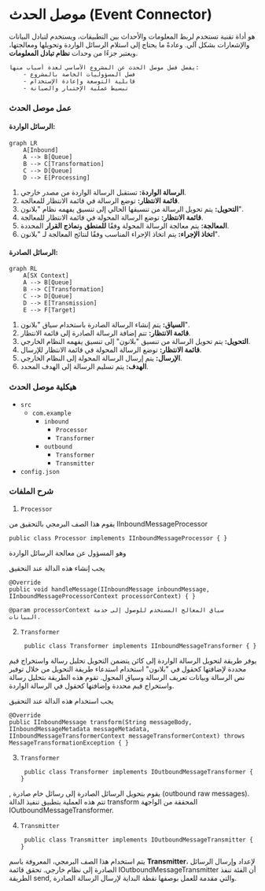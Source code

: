 # موصل الحدث (Event Connector)

هو أداة تقنية تستخدم لربط المعلومات والأحداث بين التطبيقات،
ويستخدم لتبادل البيانات والإشعارات بشكل آلي.
وعادةً ما يحتاج إلى استلام الرسائل الواردة وتحويلها ومعالجتها،
ويعتبر جزءًا من وحدات **نظام تبادل المعلومات**.

    يفضل فصل موصل الحدث عن المشروع الأساسي لعدة أسباب منها:
        - فصل المسؤوليات الخاصة بالمشروع
        - قابلية التوسعة وإعادة الإستخدام
        - تبسيط عملية الإختبار والصيانة

### عمل موصل الحدث

#### الرسائل الواردة:

```mermaid
graph LR
    A[Inbound]
    A --> B[Queue]
    B --> C[Transformation]
    C --> D[Queue]
    D --> E[Processing]

 ```

1. **الرسالة الواردة:** تستقبل الرسالة الواردة من مصدر خارجي.
2. **قائمة الانتظار:** توضع الرسالة في قائمة الانتظار للمعالجة.
3. **التحويل:** يتم تحويل الرسالة من تنسيقها الحالي إلى تنسيق يفهمه نظام "بلانون".
4. **قائمة الانتظار:** توضع الرسالة المحولة في قائمة الانتظار للمعالجة.
5. **المعالجة:** يتم معالجة الرسالة المحولة وفقًا **للمنطق** و**نماذج القرار** المحددة.
6. **اتخاذ الإجراء:** يتم اتخاذ الإجراء المناسب وفقًا لنتائج المعالجة لـ "بلانون".

#### الرسائل الصادرة:

```mermaid
graph RL
    A[SX Context]
    A --> B[Queue]
    B --> C[Transformation]
    C --> D[Queue]
    D --> E[Transmission]
    E --> F[Target]

 ```

1. **السياق:** يتم إنشاء الرسالة الصادرة باستخدام سياق "بلانون".
2. **قائمة الانتظار:** تتم إضافة الرسالة الصادرة إلى قائمة الانتظار.
3. **التحويل:** يتم تحويل الرسالة من تنسيق "بلانون" إلى تنسيق يفهمه النظام الخارجي.
4. **قائمة الانتظار:** توضع الرسالة المحولة في قائمة الانتظار للإرسال.
5. **الإرسال:** يتم إرسال الرسالة المحولة إلى النظام الخارجي.
6. **الهدف:** يتم تسليم الرسالة إلى الهدف المحدد.

### هيكلية موصل الحدث

- `src`
    - `com.example`
        - `inbound`
            - `Processor`
            - `Transformer`
        - `outbound`
            - `Transformer`
            - `Transmitter`
- `config.json`

### شرح الملفات

1. `Processor`

يقوم هذا الصف البرمجي بالتحقيق من IInboundMessageProcessor

    public class Processor implements IInboundMessageProcessor { }  

وهو المسؤول عن معالجة الرسائل الواردة

يجب إنشاء هذه الدالة عند التحقيق

    @Override
    public void handleMessage(IInboundMessage inboundMessage, IInboundMessageProcessorContext processorContext) { } 

`@param processorContext سياق المعالج المستخدم للوصول إلى خدمة البيانات.`

2. `Transformer`

        public class Transformer implements IInboundMessageTransformer { }

يوفر طريقة لتحويل الرسالة الواردة إلى كائن يتضمن التحويل تحليل رسالة واستخراج قيم محددة لإضافتها كحقول في "بلانون"
استخدام
استدعاء طريقة التحويل من خلال توفير نص الرسالة وبيانات تعريف الرسالة وسياق المحول. تقوم هذه الطريقة بتحليل رسالة
واستخراج قيم محددة وإضافتها كحقول في الرسالة الواردة.

يجب استخدام هذه الدالة عند التحقيق

    @Override
    public IInboundMessage transform(String messageBody, IInboundMessageMetadata messageMetadata,
    IInboundMessageTransformerContext messageTransformerContext) throws MessageTransformationException { }

3. `Transformer`

        public class Transformer implements IOutboundMessageTransformer { }

, يقوم بتحويل الرسائل الصادرة إلى رسائل خام صادرة (outbound raw messages). تتم هذه العملية بتطبيق تنفيذ الدالة transform
المحققة من الواجهة IOutboundMessageTransformer.

4. `Transmitter`

        public class Transmitter implements IOutboundMessageTransmitter { }

يتم استخدام هذا الصف البرمجي، المعروفة باسم **Transmitter**، لإعداد وإرسال الرسائل الصادرة إلى نظام خارجي. تحقق قائمة
IOutboundMessageTransmitter أن الفئة تنفذ الطريقة send, والتي مقدمة للعمل بوصفها نقطة البداية لإرسال الرسالة الصادرة.






